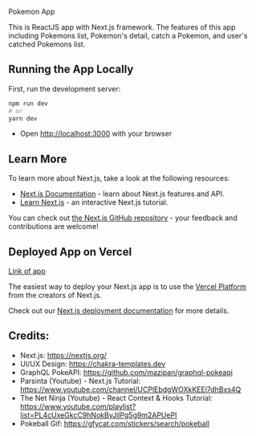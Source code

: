Pokemon App

This is ReactJS app with Next.js framework. The features of this app including Pokemons list, Pokemon's detail, catch a Pokemon, and user's catched Pokemons list.

## Running the App Locally

First, run the development server:

```bash
npm run dev
# or
yarn dev
```

- Open [http://localhost:3000](http://localhost:3000) with your browser

## Learn More

To learn more about Next.js, take a look at the following resources:

- [Next.js Documentation](https://nextjs.org/docs) - learn about Next.js features and API.
- [Learn Next.js](https://nextjs.org/learn) - an interactive Next.js tutorial.

You can check out [the Next.js GitHub repository](https://github.com/vercel/next.js/) - your feedback and contributions are welcome!

## Deployed App on Vercel

[Link of app](https://link.com)

The easiest way to deploy your Next.js app is to use the [Vercel Platform](https://vercel.com/new?utm_medium=default-template&filter=next.js&utm_source=create-next-app&utm_campaign=create-next-app-readme) from the creators of Next.js.

Check out our [Next.js deployment documentation](https://nextjs.org/docs/deployment) for more details.

## Credits:

- Next.js: https://nextjs.org/
- UI/UX Design: https://chakra-templates.dev
- GraphQL PokeAPI: https://github.com/mazipan/graphql-pokeapi
- Parsinta (Youtube) - Next.js Tutorial: https://www.youtube.com/channel/UCPlEbdgWOXkKEEl7dhBxs4Q
- The Net Ninja (Youtube) - React Context & Hooks Tutorial: https://www.youtube.com/playlist?list=PL4cUxeGkcC9hNokByJilPg5g9m2APUePI
- Pokeball Gif: https://gfycat.com/stickers/search/pokeball
